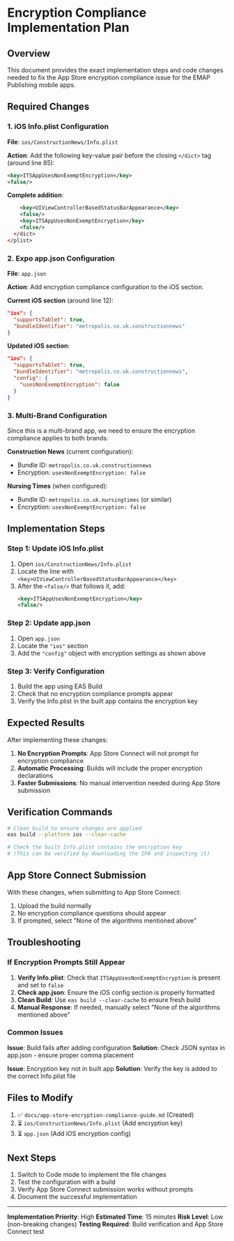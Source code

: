 # Encryption Compliance Implementation Plan

## Overview

This document provides the exact implementation steps and code changes needed to fix the App Store encryption compliance issue for the EMAP Publishing mobile apps.

## Required Changes

### 1. iOS Info.plist Configuration

**File**: `ios/ConstructionNews/Info.plist`

**Action**: Add the following key-value pair before the closing `</dict>` tag (around line 85):

```xml
<key>ITSAppUsesNonExemptEncryption</key>
<false/>
```

**Complete addition**:

```xml
    <key>UIViewControllerBasedStatusBarAppearance</key>
    <false/>
    <key>ITSAppUsesNonExemptEncryption</key>
    <false/>
  </dict>
</plist>
```

### 2. Expo app.json Configuration

**File**: `app.json`

**Action**: Add encryption compliance configuration to the iOS section.

**Current iOS section** (around line 12):

```json
"ios": {
  "supportsTablet": true,
  "bundleIdentifier": "metropolis.co.uk.constructionnews"
}
```

**Updated iOS section**:

```json
"ios": {
  "supportsTablet": true,
  "bundleIdentifier": "metropolis.co.uk.constructionnews",
  "config": {
    "usesNonExemptEncryption": false
  }
}
```

### 3. Multi-Brand Configuration

Since this is a multi-brand app, we need to ensure the encryption compliance applies to both brands:

**Construction News** (current configuration):

- Bundle ID: `metropolis.co.uk.constructionnews`
- Encryption: `usesNonExemptEncryption: false`

**Nursing Times** (when configured):

- Bundle ID: `metropolis.co.uk.nursingtimes` (or similar)
- Encryption: `usesNonExemptEncryption: false`

## Implementation Steps

### Step 1: Update iOS Info.plist

1. Open `ios/ConstructionNews/Info.plist`
2. Locate the line with `<key>UIViewControllerBasedStatusBarAppearance</key>`
3. After the `<false/>` that follows it, add:
   ```xml
   <key>ITSAppUsesNonExemptEncryption</key>
   <false/>
   ```

### Step 2: Update app.json

1. Open `app.json`
2. Locate the `"ios"` section
3. Add the `"config"` object with encryption settings as shown above

### Step 3: Verify Configuration

1. Build the app using EAS Build
2. Check that no encryption compliance prompts appear
3. Verify the Info.plist in the built app contains the encryption key

## Expected Results

After implementing these changes:

1. **No Encryption Prompts**: App Store Connect will not prompt for encryption compliance
2. **Automatic Processing**: Builds will include the proper encryption declarations
3. **Faster Submissions**: No manual intervention needed during App Store submission

## Verification Commands

```bash
# Clean build to ensure changes are applied
eas build --platform ios --clear-cache

# Check the built Info.plist contains the encryption key
# (This can be verified by downloading the IPA and inspecting it)
```

## App Store Connect Submission

With these changes, when submitting to App Store Connect:

1. Upload the build normally
2. No encryption compliance questions should appear
3. If prompted, select "None of the algorithms mentioned above"

## Troubleshooting

### If Encryption Prompts Still Appear

1. **Verify Info.plist**: Check that `ITSAppUsesNonExemptEncryption` is present and set to `false`
2. **Check app.json**: Ensure the iOS config section is properly formatted
3. **Clean Build**: Use `eas build --clear-cache` to ensure fresh build
4. **Manual Response**: If needed, manually select "None of the algorithms mentioned above"

### Common Issues

**Issue**: Build fails after adding configuration
**Solution**: Check JSON syntax in app.json - ensure proper comma placement

**Issue**: Encryption key not in built app
**Solution**: Verify the key is added to the correct Info.plist file

## Files to Modify

1. ✅ `docs/app-store-encryption-compliance-guide.md` (Created)
2. ⏳ `ios/ConstructionNews/Info.plist` (Add encryption key)
3. ⏳ `app.json` (Add iOS encryption config)

## Next Steps

1. Switch to Code mode to implement the file changes
2. Test the configuration with a build
3. Verify App Store Connect submission works without prompts
4. Document the successful implementation

---

**Implementation Priority**: High
**Estimated Time**: 15 minutes
**Risk Level**: Low (non-breaking changes)
**Testing Required**: Build verification and App Store Connect test
